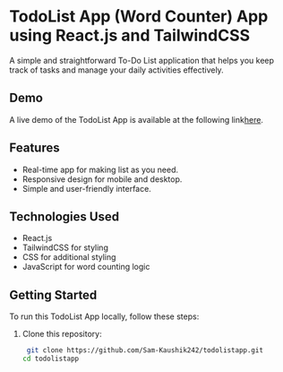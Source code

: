 # TodoList App (Word Counter) App using React.js and TailwindCSS

A simple and straightforward To-Do List application that helps you keep track of tasks and manage your daily activities effectively.

## Demo 
A live demo of the TodoList App is available at the following link[here](https://todolistapp000.netlify.app).

## Features

- Real-time app for making list as you need.
- Responsive design for mobile and desktop.
- Simple and user-friendly interface.

## Technologies Used

- React.js
- TailwindCSS for styling
- CSS for additional styling
- JavaScript for word counting logic

## Getting Started

To run this TodoList App locally, follow these steps:

1. Clone this repository:

   ```bash
    git clone https://github.com/Sam-Kaushik242/todolistapp.git
   cd todolistapp
